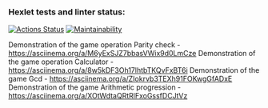 ### Hexlet tests and linter status:
[![Actions Status](https://github.com/MaxPepega/frontend-project-lvl1/workflows/hexlet-check/badge.svg)](https://github.com/MaxPepega/frontend-project-lvl1/actions)
[![Maintainability](https://api.codeclimate.com/v1/badges/a99a88d28ad37a79dbf6/maintainability)](https://codeclimate.com/github/codeclimate/codeclimate/maintainability)

Demonstration of the game operation Parity check - https://asciinema.org/a/M6yExSJZ7bbasVWix9d0LmCze
Demonstration of the game operation Calculator - https://asciinema.org/a/8w5kDF3Oh17lhtbTKQvFxBT6i
Demonstration of the game Gcd - https://asciinema.org/a/ZIokrvb3TEXh91FOKwgGfADxE
Demonstration of the game Arithmetic progression - https://asciinema.org/a/XOtWdtaQRtRlFxoGssfDCJtVz
